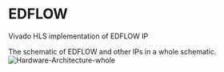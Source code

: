 # EDFLOW
Vivado HLS implementation of EDFLOW IP

The schematic of EDFLOW and other IPs in a whole schematic.
![Hardware-Architecture-whole](https://user-images.githubusercontent.com/8357338/125651414-6b750f54-e071-42e0-a899-bac5fa00455c.jpg)
